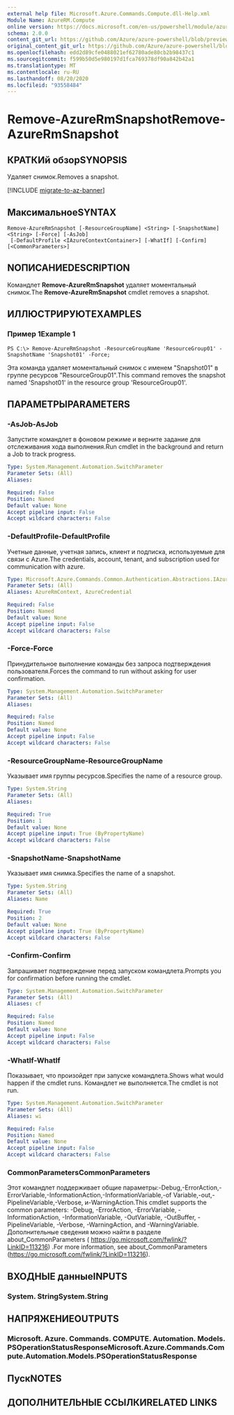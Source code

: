 ```yaml
---
external help file: Microsoft.Azure.Commands.Compute.dll-Help.xml
Module Name: AzureRM.Compute
online version: https://docs.microsoft.com/en-us/powershell/module/azurerm.compute/remove-azurermsnapshot
schema: 2.0.0
content_git_url: https://github.com/Azure/azure-powershell/blob/preview/src/ResourceManager/Compute/Commands.Compute/help/Remove-AzureRmSnapshot.md
original_content_git_url: https://github.com/Azure/azure-powershell/blob/preview/src/ResourceManager/Compute/Commands.Compute/help/Remove-AzureRmSnapshot.md
ms.openlocfilehash: edd2d89cfe0488021ef62780ade80cb2b98437c1
ms.sourcegitcommit: f599b50d5e980197d1fca769378df90a842b42a1
ms.translationtype: MT
ms.contentlocale: ru-RU
ms.lasthandoff: 08/20/2020
ms.locfileid: "93558484"
---
```

# <span data-ttu-id="f4f2a-101">Remove-AzureRmSnapshot</span><span class="sxs-lookup"><span data-stu-id="f4f2a-101">Remove-AzureRmSnapshot</span></span>

## <span data-ttu-id="f4f2a-102">КРАТКИй обзор</span><span class="sxs-lookup"><span data-stu-id="f4f2a-102">SYNOPSIS</span></span>
<span data-ttu-id="f4f2a-103">Удаляет снимок.</span><span class="sxs-lookup"><span data-stu-id="f4f2a-103">Removes a snapshot.</span></span>

[!INCLUDE [migrate-to-az-banner](../../includes/migrate-to-az-banner.md)]

## <span data-ttu-id="f4f2a-104">Максимальное</span><span class="sxs-lookup"><span data-stu-id="f4f2a-104">SYNTAX</span></span>

```
Remove-AzureRmSnapshot [-ResourceGroupName] <String> [-SnapshotName] <String> [-Force] [-AsJob]
 [-DefaultProfile <IAzureContextContainer>] [-WhatIf] [-Confirm] [<CommonParameters>]
```

## <span data-ttu-id="f4f2a-105">NОПИСАНИЕ</span><span class="sxs-lookup"><span data-stu-id="f4f2a-105">DESCRIPTION</span></span>
<span data-ttu-id="f4f2a-106">Командлет **Remove-AzureRmSnapshot** удаляет моментальный снимок.</span><span class="sxs-lookup"><span data-stu-id="f4f2a-106">The **Remove-AzureRmSnapshot** cmdlet removes a snapshot.</span></span>

## <span data-ttu-id="f4f2a-107">ИЛЛЮСТРИРУЮТ</span><span class="sxs-lookup"><span data-stu-id="f4f2a-107">EXAMPLES</span></span>

### <span data-ttu-id="f4f2a-108">Пример 1</span><span class="sxs-lookup"><span data-stu-id="f4f2a-108">Example 1</span></span>
```
PS C:\> Remove-AzureRmSnapshot -ResourceGroupName 'ResourceGroup01' -SnapshotName 'Snapshot01' -Force;
```

<span data-ttu-id="f4f2a-109">Эта команда удаляет моментальный снимок с именем "Snapshot01" в группе ресурсов "ResourceGroup01".</span><span class="sxs-lookup"><span data-stu-id="f4f2a-109">This command removes the snapshot named 'Snapshot01' in the resource group 'ResourceGroup01'.</span></span>

## <span data-ttu-id="f4f2a-110">ПАРАМЕТРЫ</span><span class="sxs-lookup"><span data-stu-id="f4f2a-110">PARAMETERS</span></span>

### <span data-ttu-id="f4f2a-111">-AsJob</span><span class="sxs-lookup"><span data-stu-id="f4f2a-111">-AsJob</span></span>
<span data-ttu-id="f4f2a-112">Запустите командлет в фоновом режиме и верните задание для отслеживания хода выполнения.</span><span class="sxs-lookup"><span data-stu-id="f4f2a-112">Run cmdlet in the background and return a Job to track progress.</span></span>

```yaml
Type: System.Management.Automation.SwitchParameter
Parameter Sets: (All)
Aliases:

Required: False
Position: Named
Default value: None
Accept pipeline input: False
Accept wildcard characters: False
```

### <span data-ttu-id="f4f2a-113">-DefaultProfile</span><span class="sxs-lookup"><span data-stu-id="f4f2a-113">-DefaultProfile</span></span>
<span data-ttu-id="f4f2a-114">Учетные данные, учетная запись, клиент и подписка, используемые для связи с Azure.</span><span class="sxs-lookup"><span data-stu-id="f4f2a-114">The credentials, account, tenant, and subscription used for communication with azure.</span></span>

```yaml
Type: Microsoft.Azure.Commands.Common.Authentication.Abstractions.IAzureContextContainer
Parameter Sets: (All)
Aliases: AzureRmContext, AzureCredential

Required: False
Position: Named
Default value: None
Accept pipeline input: False
Accept wildcard characters: False
```

### <span data-ttu-id="f4f2a-115">-Force</span><span class="sxs-lookup"><span data-stu-id="f4f2a-115">-Force</span></span>
<span data-ttu-id="f4f2a-116">Принудительное выполнение команды без запроса подтверждения пользователя.</span><span class="sxs-lookup"><span data-stu-id="f4f2a-116">Forces the command to run without asking for user confirmation.</span></span>

```yaml
Type: System.Management.Automation.SwitchParameter
Parameter Sets: (All)
Aliases:

Required: False
Position: Named
Default value: None
Accept pipeline input: False
Accept wildcard characters: False
```

### <span data-ttu-id="f4f2a-117">-ResourceGroupName</span><span class="sxs-lookup"><span data-stu-id="f4f2a-117">-ResourceGroupName</span></span>
<span data-ttu-id="f4f2a-118">Указывает имя группы ресурсов.</span><span class="sxs-lookup"><span data-stu-id="f4f2a-118">Specifies the name of a resource group.</span></span>

```yaml
Type: System.String
Parameter Sets: (All)
Aliases:

Required: True
Position: 1
Default value: None
Accept pipeline input: True (ByPropertyName)
Accept wildcard characters: False
```

### <span data-ttu-id="f4f2a-119">-SnapshotName</span><span class="sxs-lookup"><span data-stu-id="f4f2a-119">-SnapshotName</span></span>
<span data-ttu-id="f4f2a-120">Указывает имя снимка.</span><span class="sxs-lookup"><span data-stu-id="f4f2a-120">Specifies the name of a snapshot.</span></span>

```yaml
Type: System.String
Parameter Sets: (All)
Aliases: Name

Required: True
Position: 2
Default value: None
Accept pipeline input: True (ByPropertyName)
Accept wildcard characters: False
```

### <span data-ttu-id="f4f2a-121">-Confirm</span><span class="sxs-lookup"><span data-stu-id="f4f2a-121">-Confirm</span></span>
<span data-ttu-id="f4f2a-122">Запрашивает подтверждение перед запуском командлета.</span><span class="sxs-lookup"><span data-stu-id="f4f2a-122">Prompts you for confirmation before running the cmdlet.</span></span>

```yaml
Type: System.Management.Automation.SwitchParameter
Parameter Sets: (All)
Aliases: cf

Required: False
Position: Named
Default value: None
Accept pipeline input: False
Accept wildcard characters: False
```

### <span data-ttu-id="f4f2a-123">-WhatIf</span><span class="sxs-lookup"><span data-stu-id="f4f2a-123">-WhatIf</span></span>
<span data-ttu-id="f4f2a-124">Показывает, что произойдет при запуске командлета.</span><span class="sxs-lookup"><span data-stu-id="f4f2a-124">Shows what would happen if the cmdlet runs.</span></span>
<span data-ttu-id="f4f2a-125">Командлет не выполняется.</span><span class="sxs-lookup"><span data-stu-id="f4f2a-125">The cmdlet is not run.</span></span>

```yaml
Type: System.Management.Automation.SwitchParameter
Parameter Sets: (All)
Aliases: wi

Required: False
Position: Named
Default value: None
Accept pipeline input: False
Accept wildcard characters: False
```

### <span data-ttu-id="f4f2a-126">CommonParameters</span><span class="sxs-lookup"><span data-stu-id="f4f2a-126">CommonParameters</span></span>
<span data-ttu-id="f4f2a-127">Этот командлет поддерживает общие параметры:-Debug,-ErrorAction,-ErrorVariable,-InformationAction,-InformationVariable,-of Variable,-out,-PipelineVariable,-Verbose, и-WarningAction.</span><span class="sxs-lookup"><span data-stu-id="f4f2a-127">This cmdlet supports the common parameters: -Debug, -ErrorAction, -ErrorVariable, -InformationAction, -InformationVariable, -OutVariable, -OutBuffer, -PipelineVariable, -Verbose, -WarningAction, and -WarningVariable.</span></span> <span data-ttu-id="f4f2a-128">Дополнительные сведения можно найти в разделе about_CommonParameters ( https://go.microsoft.com/fwlink/?LinkID=113216) .</span><span class="sxs-lookup"><span data-stu-id="f4f2a-128">For more information, see about_CommonParameters (https://go.microsoft.com/fwlink/?LinkID=113216).</span></span>

## <span data-ttu-id="f4f2a-129">ВХОДНЫЕ данные</span><span class="sxs-lookup"><span data-stu-id="f4f2a-129">INPUTS</span></span>

### <span data-ttu-id="f4f2a-130">System. String</span><span class="sxs-lookup"><span data-stu-id="f4f2a-130">System.String</span></span>

## <span data-ttu-id="f4f2a-131">НАПРЯЖЕНИЕ</span><span class="sxs-lookup"><span data-stu-id="f4f2a-131">OUTPUTS</span></span>

### <span data-ttu-id="f4f2a-132">Microsoft. Azure. Commands. COMPUTE. Automation. Models. PSOperationStatusResponse</span><span class="sxs-lookup"><span data-stu-id="f4f2a-132">Microsoft.Azure.Commands.Compute.Automation.Models.PSOperationStatusResponse</span></span>

## <span data-ttu-id="f4f2a-133">Пуск</span><span class="sxs-lookup"><span data-stu-id="f4f2a-133">NOTES</span></span>

## <span data-ttu-id="f4f2a-134">ДОПОЛНИТЕЛЬНЫЕ ССЫЛКИ</span><span class="sxs-lookup"><span data-stu-id="f4f2a-134">RELATED LINKS</span></span>
